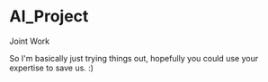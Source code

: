 # AI_Project
Joint Work

So I'm basically just trying things out, hopefully you could use your expertise to save us. :)
